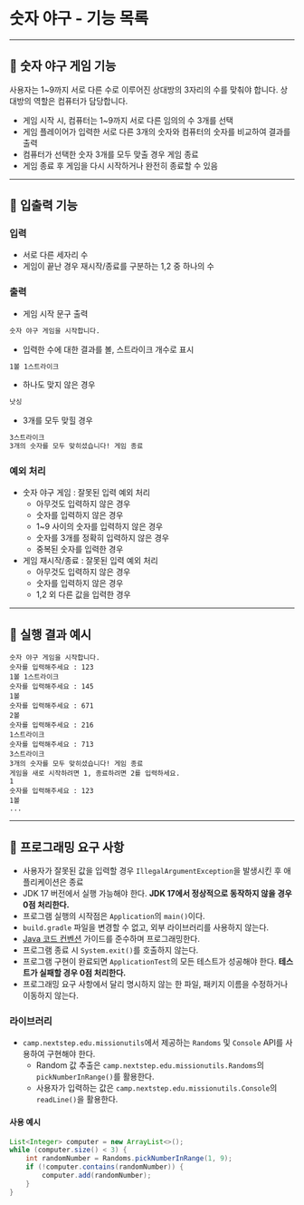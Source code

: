 # 숫자 야구 - 기능 목록

---
## 🎯 숫자 야구 게임 기능
사용자는 1~9까지 서로 다른 수로 이루어진 상대방의 3자리의 수를 맞춰야 합니다. 상대방의 역할은 컴퓨터가 담당합니다.
-  게임 시작 시, 컴퓨터는 1~9까지 서로 다른 임의의 수 3개를 선택
-  게임 플레이어가 입력한 서로 다른 3개의 숫자와 컴퓨터의 숫자를 비교하여 결과를 출력
-  컴퓨터가 선택한 숫자 3개를 모두 맞출 경우 게임 종료
-  게임 종료 후 게임을 다시 시작하거나 완전히 종료할 수 있음
---

## 🎯 입출력 기능
### 입력
-  서로 다른 세자리 수
-  게임이 끝난 경우 재시작/종료를 구분하는 1,2 중 하나의 수
### 출력
-  게임 시작 문구 출력
```markdown
숫자 야구 게임을 시작합니다.
```
-  입력한 수에 대한 결과를 볼, 스트라이크 개수로 표시
```markdown
1볼 1스트라이크
```
-  하나도 맞지 않은 경우
```markdown
낫싱
```
-  3개를 모두 맞힐 경우
```markdown
3스트라이크
3개의 숫자를 모두 맞히셨습니다! 게임 종료
```

### 예외 처리

-  숫자 야구 게임 : 잘못된 입력 예외 처리
    - 아무것도 입력하지 않은 경우
    - 숫자를 입력하지 않은 경우
    - 1~9 사이의 숫자를 입력하지 않은 경우
    - 숫자를 3개를 정확히 입력하지 않은 경우
    - 중복된 숫자를 입력한 경우
-  게임 재시작/종료 : 잘못된 입력 예외 처리
    - 아무것도 입력하지 않은 경우
    - 숫자를 입력하지 않은 경우
    - 1,2 외 다른 값을 입력한 경우




---

## 🎯 실행 결과 예시
```
숫자 야구 게임을 시작합니다.
숫자를 입력해주세요 : 123
1볼 1스트라이크
숫자를 입력해주세요 : 145
1볼
숫자를 입력해주세요 : 671
2볼
숫자를 입력해주세요 : 216
1스트라이크
숫자를 입력해주세요 : 713
3스트라이크
3개의 숫자를 모두 맞히셨습니다! 게임 종료
게임을 새로 시작하려면 1, 종료하려면 2를 입력하세요.
1
숫자를 입력해주세요 : 123
1볼
...
```
---

## 🎯 프로그래밍 요구 사항
-   사용자가 잘못된 값을 입력할 경우 `IllegalArgumentException`을 발생시킨 후 애플리케이션은 종료
-  JDK 17 버전에서 실행 가능해야 한다. **JDK 17에서 정상적으로 동작하지 않을 경우 0점 처리한다.**
-  프로그램 실행의 시작점은 `Application`의 `main()`이다.
-  `build.gradle` 파일을 변경할 수 없고, 외부 라이브러리를 사용하지 않는다.
-  [Java 코드 컨벤션](https://github.com/woowacourse/woowacourse-docs/tree/master/styleguide/java) 가이드를 준수하며 프로그래밍한다.
-  프로그램 종료 시 `System.exit()`를 호출하지 않는다.
-  프로그램 구현이 완료되면 `ApplicationTest`의 모든 테스트가 성공해야 한다. **테스트가 실패할 경우 0점 처리한다.**
-  프로그래밍 요구 사항에서 달리 명시하지 않는 한 파일, 패키지 이름을 수정하거나 이동하지 않는다.

### 라이브러리

-  `camp.nextstep.edu.missionutils`에서 제공하는 `Randoms` 및 `Console` API를 사용하여 구현해야 한다.
    -  Random 값 추출은 `camp.nextstep.edu.missionutils.Randoms`의 `pickNumberInRange()`를 활용한다.
    -  사용자가 입력하는 값은 `camp.nextstep.edu.missionutils.Console`의 `readLine()`을 활용한다.

#### 사용 예시

```java
List<Integer> computer = new ArrayList<>();
while (computer.size() < 3) {
    int randomNumber = Randoms.pickNumberInRange(1, 9);
    if (!computer.contains(randomNumber)) {
        computer.add(randomNumber);
    }
}
```

